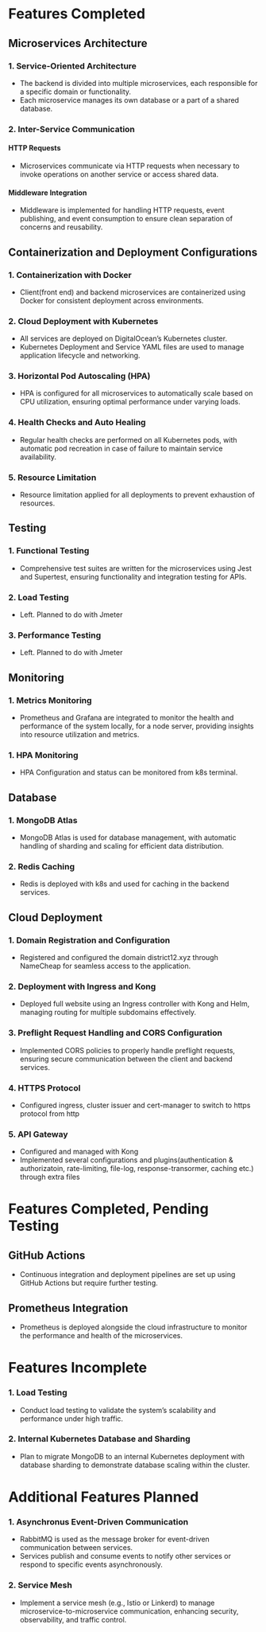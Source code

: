 # Features Completed

## Microservices Architecture

### 1. Service-Oriented Architecture
- The backend is divided into multiple microservices, each responsible for a specific domain or functionality.
- Each microservice manages its own database or a part of a shared database.

### 2. Inter-Service Communication
#### HTTP Requests
- Microservices communicate via HTTP requests when necessary to invoke operations on another service or access shared data.

#### Middleware Integration
- Middleware is implemented for handling HTTP requests, event publishing, and event consumption to ensure clean separation of concerns and reusability.

## Containerization and Deployment Configurations

### 1. Containerization with Docker
- Client(front end) and backend microservices are containerized using Docker for consistent deployment across environments.

### 2. Cloud Deployment with Kubernetes
- All services are deployed on DigitalOcean’s Kubernetes cluster.
- Kubernetes Deployment and Service YAML files are used to manage application lifecycle and networking.

### 3. Horizontal Pod Autoscaling (HPA)
- HPA is configured for all microservices to automatically scale based on CPU utilization, ensuring optimal performance under varying loads.

### 4. Health Checks and Auto Healing
- Regular health checks are performed on all Kubernetes pods, with automatic pod recreation in case of failure to maintain service availability.

### 5. Resource Limitation
- Resource limitation applied for all deployments to prevent exhaustion of resources.

## Testing

### 1. Functional Testing
- Comprehensive test suites are written for the microservices using Jest and Supertest, ensuring functionality and integration testing for APIs.

### 2. Load Testing
- Left. Planned to do with Jmeter

### 3. Performance Testing
- Left. Planned to do with Jmeter

## Monitoring

### 1. Metrics Monitoring
- Prometheus and Grafana are integrated to monitor the health and performance of the system locally, for a node server, providing insights into resource utilization and metrics.

### 1. HPA Monitoring
- HPA Configuration and status can be monitored from k8s terminal.

## Database

### 1. MongoDB Atlas
- MongoDB Atlas is used for database management, with automatic handling of sharding and scaling for efficient data distribution.

### 2. Redis Caching
- Redis is deployed with k8s and used for caching in the backend services.

## Cloud Deployment

### 1. Domain Registration and Configuration
- Registered and configured the domain district12.xyz through NameCheap for seamless access to the application.

### 2. Deployment with Ingress and Kong
- Deployed full website using an Ingress controller with Kong and Helm, managing routing for multiple subdomains effectively.

### 3. Preflight Request Handling and CORS Configuration
- Implemented CORS policies to properly handle preflight requests, ensuring secure communication between the client and backend services.

### 4. HTTPS Protocol
- Configured ingress, cluster issuer and cert-manager to switch to https protocol from http

### 5. API Gateway
- Configured and managed with Kong
- Implemented several configurations and plugins(authentication & authorizatoin, rate-limiting, file-log, response-transormer, caching etc.) through extra files

# Features Completed, Pending Testing

## GitHub Actions
- Continuous integration and deployment pipelines are set up using GitHub Actions but require further testing.

## Prometheus Integration
- Prometheus is deployed alongside the cloud infrastructure to monitor the performance and health of the microservices.

# Features Incomplete

### 1. Load Testing
- Conduct load testing to validate the system’s scalability and performance under high traffic.

### 2. Internal Kubernetes Database and Sharding
- Plan to migrate MongoDB to an internal Kubernetes deployment with database sharding to demonstrate database scaling within the cluster.

# Additional Features Planned

### 1. Asynchronus Event-Driven Communication
- RabbitMQ is used as the message broker for event-driven communication between services.
- Services publish and consume events to notify other services or respond to specific events asynchronously.

### 2. Service Mesh
- Implement a service mesh (e.g., Istio or Linkerd) to manage microservice-to-microservice communication, enhancing security, observability, and traffic control.